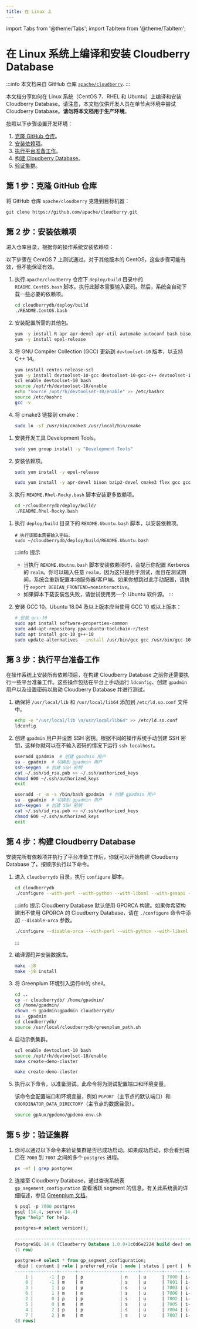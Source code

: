 ```yaml
---
title: 在 Linux 上
---
```


import Tabs from '@theme/Tabs';
import TabItem from '@theme/TabItem';

# 在 Linux 系统上编译和安装 Cloudberry Database

:::info
本文档来自 GitHub 仓库 [`apache/cloudberry`](https://github.com/apache/cloudberry/blob/main/deploy/build/README.Linux.md).
:::

本文档分享如何在 Linux 系统（CentOS 7、RHEL 和 Ubuntu）上编译和安装 Cloudberry Database。请注意，本文档仅供开发人员在单节点环境中尝试 Cloudberry Database。**请勿将本文档用于生产环境**。

按照以下步骤设置开发环境：

1. [克隆 GitHub 仓库](#第-1-步克隆-github-仓库)。
2. [安装依赖项](#第-2-步安装依赖项)。
3. [执行平台准备工作](#第-3-步执行平台准备工作)。
4. [构建 Cloudberry Database](#第-4-步构建-cloudberry-database)。
5. [验证集群](#第-5-步验证集群)。

## 第 1 步：克隆 GitHub 仓库

将 GitHub 仓库 `apache/cloudberry` 克隆到目标机器：

```shell
git clone https://github.com/apache/cloudberry.git
```

## 第 2 步：安装依赖项

进入仓库目录，根据你的操作系统安装依赖项：

<Tabs>
<TabItem value="centos-7" label="CentOS 7" default>

以下步骤在 CentOS 7 上测试通过。对于其他版本的 CentOS，这些步骤可能有效，但不能保证有效。

1. 执行 `apache/cloudberry` 仓库下 `deploy/build` 目录中的 `README.CentOS.bash` 脚本。执行此脚本需要输入密码。然后，系统会自动下载一些必要的依赖项。

    ```bash
    cd cloudberrydb/deploy/build
    ./README.CentOS.bash
    ```

2. 安装配置所需的其他包。

    ```bash
    yum -y install R apr apr-devel apr-util automake autoconf bash bison bison-devel bzip2 bzip2-devel centos-release-scl curl flex flex-devel gcc gcc-c++ git gdb iproute krb5-devel less libcurl libcurl-devel libevent libevent-devel libxml2 libxml2-devel libyaml libzstd-devel libzstd make openldap openssh openssh-clients openssh-server openssl openssl-devel openssl-libs perl python3-devel readline readline-devel rsync sed sudo tar vim wget which xerces-c-devel zip zlib && \
    yum -y install epel-release
    ```

3. 将 GNU Compiler Collection (GCC) 更新到 `devtoolset-10` 版本，以支持 C++ 14。

    ```bash
    yum install centos-release-scl 
    yum -y install devtoolset-10-gcc devtoolset-10-gcc-c++ devtoolset-10-binutils 
    scl enable devtoolset-10 bash 
    source /opt/rh/devtoolset-10/enable 
    echo "source /opt/rh/devtoolset-10/enable" >> /etc/bashrc
    source /etc/bashrc
    gcc -v
    ```

4. 将 cmake3 链接到 cmake：

    ```bash
    sudo ln -sf /usr/bin/cmake3 /usr/local/bin/cmake
    ```

</TabItem>
<TabItem value="rockey-rhel-8" label="RHEL 8 和 Rocky Linux 8" default>

1. 安装开发工具 Development Tools。

    ```bash
    sudo yum group install -y "Development Tools"
    ```

2. 安装依赖项。

    ```bash
    sudo yum install -y epel-release

    sudo yum install -y apr-devel bison bzip2-devel cmake3 flex gcc gcc-c++ krb5-devel libcurl-devel libevent-devel libkadm5  libxml2-devel libzstd-devel openssl-devel perl-ExtUtils-Embed python3-devel python3-pip readline-devel xerces-c-devel zlib-devel
    ```

3. 执行 `README.Rhel-Rocky.bash` 脚本安装更多依赖项。

    ```bash
    cd ~/cloudberrydb/deploy/build/
    ./README.Rhel-Rocky.bash
    ```

</TabItem>
<TabItem value="ubuntu-18.04" label="Ubuntu 18.04 或更新版本" default>

1. 执行 `deploy/build` 目录下的 `README.Ubuntu.bash` 脚本，以安装依赖项。

    ```shell
    # 执行该脚本需要输入密码。
    sudo ~/cloudberrydb/deploy/build/README.Ubuntu.bash
    ```

    :::info 提示
    - 当执行 `README.Ubutnu.bash` 脚本安装依赖项时，会提示你配置 Kerberos 的 `realm`。你可以输入任意 `realm`，因为这只是用于测试，而且在测试期间，系统会重新配置本地服务器/客户端。如果你想跳过此手动配置，请执行 `export DEBIAN_FRONTEND=noninteractive`。
    - 如果脚本下载安装包失败，请尝试使用另一个 Ubuntu 软件源。
    :::

2. 安装 GCC 10。Ubuntu 18.04 及以上版本应当使用 GCC 10 或以上版本：

    ```bash
    # 安装 gcc-10
    sudo apt install software-properties-common
    sudo add-apt-repository ppa:ubuntu-toolchain-r/test
    sudo apt install gcc-10 g++-10
    sudo update-alternatives --install /usr/bin/gcc gcc /usr/bin/gcc-10 100
    ```

</TabItem>
</Tabs>

## 第 3 步：执行平台准备工作

在操作系统上安装所有依赖项后，在构建 Cloudberry Database 之前你还需要执行一些平台准备工作。这些操作包括在平台上手动运行 `ldconfig`、创建 `gpadmin` 用户以及设置密码以启动 Cloudberry Database 并进行测试。

1. 确保将 `/usr/local/lib` 和 `/usr/local/lib64` 添加到 `/etc/ld.so.conf` 文件中。

    ```bash
    echo -e "/usr/local/lib \n/usr/local/lib64" >> /etc/ld.so.conf
    ldconfig
    ```

2. 创建 `gpadmin` 用户并设置 SSH 密钥。根据不同的操作系统手动创建 SSH 密钥，这样你就可以在不输入密码的情况下运行 `ssh localhost`。

    <Tabs>
    <TabItem value="centos-rhel-rockey" label="CentOS、Rocky Linux 和 RHEL" default>

    ```bash
    useradd gpadmin  # 创建 gpadmin 用户
    su - gpadmin  # 切换到 gpadmin 用户
    ssh-keygen  # 创建 SSH 密钥
    cat ~/.ssh/id_rsa.pub >> ~/.ssh/authorized_keys
    chmod 600 ~/.ssh/authorized_keys
    exit
    ```

    </TabItem>
    <TabItem value="ubuntu" label="Ubuntu" default>

    ```bash
    useradd -r -m -s /bin/bash gpadmin  # 创建 gpadmin 用户
    su - gpadmin  # 切换到 gpadmin 用户
    ssh-keygen  # 创建 SSH 密钥
    cat ~/.ssh/id_rsa.pub >> ~/.ssh/authorized_keys
    chmod 600 ~/.ssh/authorized_keys 
    exit
    ```

    </TabItem>
    </Tabs>

## 第 4 步：构建 Cloudberry Database

安装完所有依赖项并执行了平台准备工作后，你就可以开始构建 Cloudberry Database 了。按顺序执行以下命令。

1. 进入 `cloudberrydb` 目录，执行 `configure` 脚本。

    ```bash
    cd cloudberrydb
    ./configure --with-perl --with-python --with-libxml --with-gssapi --prefix=/usr/local/cloudberrydb
    ```

    :::info 提示
    Cloudberry Database 默认使用 GPORCA 构建。如果你希望构建出不使用 GPORCA 的 Cloudberry Database，请在 `./configure` 命令中添加 `--disable-orca` 参数。

    ```bash
    ./configure --disable-orca --with-perl --with-python --with-libxml --prefix=/usr/local/cloudberrydb
    ```
    
    :::

2. 编译源码并安装数据库。

    ```bash
    make -j8
    make -j8 install
    ```

3. 将 Greenplum 环境引入运行中的 shell。

    ```bash
    cd ..
    cp -r cloudberrydb/ /home/gpadmin/
    cd /home/gpadmin/
    chown -R gpadmin:gpadmin cloudberrydb/
    su - gpadmin
    cd cloudberrydb/
    source /usr/local/cloudberrydb/greenplum_path.sh
    ```

4. 启动示例集群。

    <Tabs>
    <TabItem value="centos" label="CentOS 7" default>

    ```bash
    scl enable devtoolset-10 bash 
    source /opt/rh/devtoolset-10/enable 
    make create-demo-cluster
    ```

    </TabItem>
    <TabItem value="ubuntu-rocky-rhel" label="Ubuntu、Rocky Linux 和 RHEL" default>

    ```bash
    make create-demo-cluster
    ```

    </TabItem>
    </Tabs>

5. 执行以下命令，以准备测试。此命令将为测试配置端口和环境变量。

    该命令会配置端口和环境变量，例如 `PGPORT`（主节点的默认端口）和 `COORDINATOR_DATA_DIRECTORY`（主节点的数据目录）。

    ```bash
    source gpAux/gpdemo/gpdemo-env.sh
    ```

## 第 5 步：验证集群

1. 你可以通过以下命令来验证集群是否已成功启动。如果成功启动，你会看到端口在 `7000` 到 `7007` 之间的多个 `postgres` 进程。

    ```bash
    ps -ef | grep postgres
    ```

2. 连接至 Cloudberry Database，通过查询系统表 `gp_segement_configuration` 查看活跃 segment 的信息。有关此系统表的详细描述，参见 [Greenplum 文档](https://docs.vmware.com/en/VMware-Greenplum/7/greenplum-database/ref_guide-system_catalogs-gp_segment_configuration.html)。

    ```sql
    $ psql -p 7000 postgres
    psql (14.4, server 14.4)
    Type "help" for help.
    
    postgres=# select version();
                                                                                            version                                                                                         
    -----------------------------------------------------------------------------------------------------------------------------------------------------------------------------------------
    PostgreSQL 14.4 (Cloudberry Database 1.0.0+1c0d6e2224 build dev) on x86_64( GCC 13.2.0) 13.2.0, 64-bit compiled on Sep 22 2023 10:56:01
    (1 row)
    
    postgres=# select * from gp_segment_configuration;
     dbid | content | role | preferred_role | mode | status | port |  hostname  |  address   |                                   datadir                                    | warehouseid 
    ------+---------+------+----------------+------+--------+------+------------+------------+------------------------------------------------------------------------------+-------------
        1 |      -1 | p    | p              | n    | u      | 7000 | i-6wvpa9wt | i-6wvpa9wt | /home/gpadmin/cloudberrydb/gpAux/gpdemo/datadirs/qddir/demoDataDir-1         |           0
        8 |      -1 | m    | m              | s    | u      | 7001 | i-6wvpa9wt | i-6wvpa9wt | /home/gpadmin/cloudberrydb/gpAux/gpdemo/datadirs/standby                     |           0
        3 |       1 | p    | p              | s    | u      | 7003 | i-6wvpa9wt | i-6wvpa9wt | /home/gpadmin/cloudberrydb/gpAux/gpdemo/datadirs/dbfast2/demoDataDir1        |           0
        6 |       1 | m    | m              | s    | u      | 7006 | i-6wvpa9wt | i-6wvpa9wt | /home/gpadmin/cloudberrydb/gpAux/gpdemo/datadirs/dbfast_mirror2/demoDataDir1 |           0
        2 |       0 | p    | p              | s    | u      | 7002 | i-6wvpa9wt | i-6wvpa9wt | /home/gpadmin/cloudberrydb/gpAux/gpdemo/datadirs/dbfast1/demoDataDir0        |           0
        5 |       0 | m    | m              | s    | u      | 7005 | i-6wvpa9wt | i-6wvpa9wt | /home/gpadmin/cloudberrydb/gpAux/gpdemo/datadirs/dbfast_mirror1/demoDataDir0 |           0
        4 |       2 | p    | p              | s    | u      | 7004 | i-6wvpa9wt | i-6wvpa9wt | /home/gpadmin/cloudberrydb/gpAux/gpdemo/datadirs/dbfast3/demoDataDir2        |           0
        7 |       2 | m    | m              | s    | u      | 7007 | i-6wvpa9wt | i-6wvpa9wt | /home/gpadmin/cloudberrydb/gpAux/gpdemo/datadirs/dbfast_mirror3/demoDataDir2 |           0
    (8 rows)
    ```